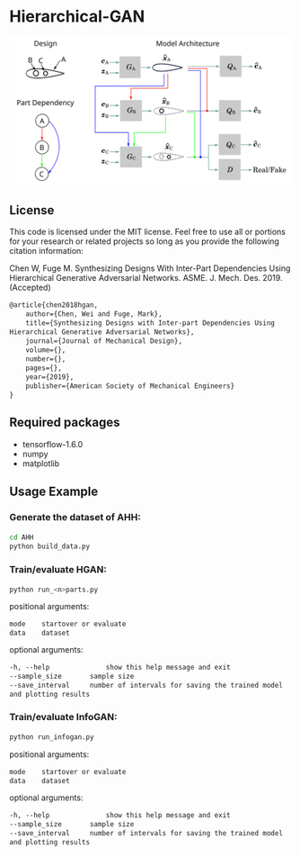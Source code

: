 # Hierarchical-GAN

![Alt text](/architecture.svg)

## License
This code is licensed under the MIT license. Feel free to use all or portions for your research or related projects so long as you provide the following citation information:

Chen W, Fuge M. Synthesizing Designs With Inter-Part Dependencies Using Hierarchical Generative Adversarial Networks. ASME. J. Mech. Des. 2019. (Accepted)

    @article{chen2018hgan,
        author={Chen, Wei and Fuge, Mark},
        title={Synthesizing Designs with Inter-part Dependencies Using Hierarchical Generative Adversarial Networks},
        journal={Journal of Mechanical Design},
        volume={},
        number={},
        pages={},
        year={2019},
        publisher={American Society of Mechanical Engineers}
    }

## Required packages

- tensorflow-1.6.0
- numpy
- matplotlib

## Usage Example

### Generate the dataset of AHH:

```bash
cd AHH
python build_data.py
```

### Train/evaluate HGAN:

```bash
python run_<n>parts.py
```

positional arguments:
    
```
mode	startover or evaluate
data	dataset
```

optional arguments:

```
-h, --help            	show this help message and exit
--sample_size		sample size
--save_interval 	number of intervals for saving the trained model and plotting results
```

### Train/evaluate InfoGAN:

```bash
python run_infogan.py
```

positional arguments:
    
```
mode	startover or evaluate
data	dataset
```

optional arguments:

```
-h, --help            	show this help message and exit
--sample_size		sample size
--save_interval 	number of intervals for saving the trained model and plotting results
```

